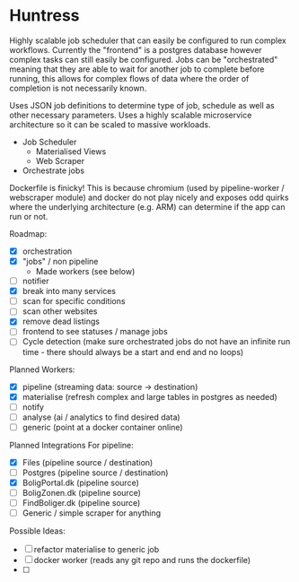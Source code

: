 # Huntress

Highly scalable job scheduler that can easily be configured to run complex workflows. Currently the "frontend" is a postgres database however complex tasks can still easily be configured. Jobs can be "orchestrated" meaning that they are able to wait for another job to complete before running, this allows for complex flows of data where the order of completion is not necessarily known. 

Uses JSON job definitions to determine type of job, schedule as well as other necessary parameters. Uses a highly scalable microservice architecture so it can be scaled to massive workloads. 

- Job Scheduler
  - Materialised Views  
  - Web Scraper
- Orchestrate jobs

Dockerfile is finicky! This is because chromium (used by pipeline-worker / webscraper module) and docker do not play nicely and exposes odd quirks where the underlying architecture (e.g. ARM) can determine if the app can run or not.

Roadmap:

- [x] orchestration
- [x] "jobs" / non pipeline
  - Made workers (see below)
- [ ] notifier
- [x] break into many services
- [ ] scan for specific conditions
- [ ] scan other websites
- [x] remove dead listings
- [ ] frontend to see statuses / manage jobs
- [ ] Cycle detection (make sure orchestrated jobs do not have an infinite run time - there should always be a start and end and no loops)

Planned Workers:

- [x] pipeline (streaming data: source -> destination)
- [x] materialise (refresh complex and large tables in postgres as needed)
- [ ] notify
- [ ] analyse (ai / analytics to find desired data)
- [ ] generic (point at a docker container online)

Planned Integrations For pipeline:

- [x] Files (pipeline source / destination)
- [ ] Postgres (pipeline source / destination)
- [x] BoligPortal.dk (pipeline source)
- [ ] BoligZonen.dk (pipeline source)
- [ ] FindBoliger.dk (pipeline source)
- [ ] Generic / simple scraper for anything

Possible Ideas:

- [ ] refactor materialise to generic job
- [ ] docker worker (reads any git repo and runs the dockerfile)
- [ ]
